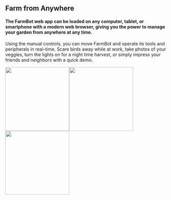 ## Farm from Anywhere

#### The FarmBot web app can be loaded on any computer, tablet, or smartphone with a modern web browser, giving you the power to manage your garden from anywhere at any time.

Using the manual controls, you can move FarmBot and operate its tools and peripherals in real-time. Scare birds away while at work, take photos of your veggies, turn the lights on for a night time harvest, or simply impress your friends and neighbors with a quick demo.

<div>
  <img style="float:left;" width="200" src="https://github.com/utmdev/farm_bot/blob/master/add_plant.png"/>
  <img style="float:left;" width="200" src="https://github.com/utmdev/farm_bot/blob/master/add_plant.png"/>
  <img style="float:left;" width="200" src="https://github.com/utmdev/farm_bot/blob/master/add_plant.png"/>
</div>

